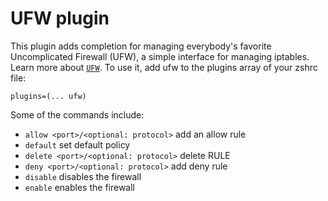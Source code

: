 # UFW plugin
This plugin adds completion for managing everybody's favorite Uncomplicated Firewall (UFW),
a simple interface for managing iptables. Learn more about [`UFW`](https://wiki.ubuntu.com/UncomplicatedFirewall).
To use it, add ufw to the plugins array of your zshrc file:
```
plugins=(... ufw)
```
Some of the commands include:
* `allow <port>/<optional: protocol>` add an allow rule
* `default` set default policy
* `delete <port>/<optional: protocol>` delete RULE
* `deny <port>/<optional: protocol>` add deny rule
* `disable` disables the firewall
* `enable` enables the firewall
